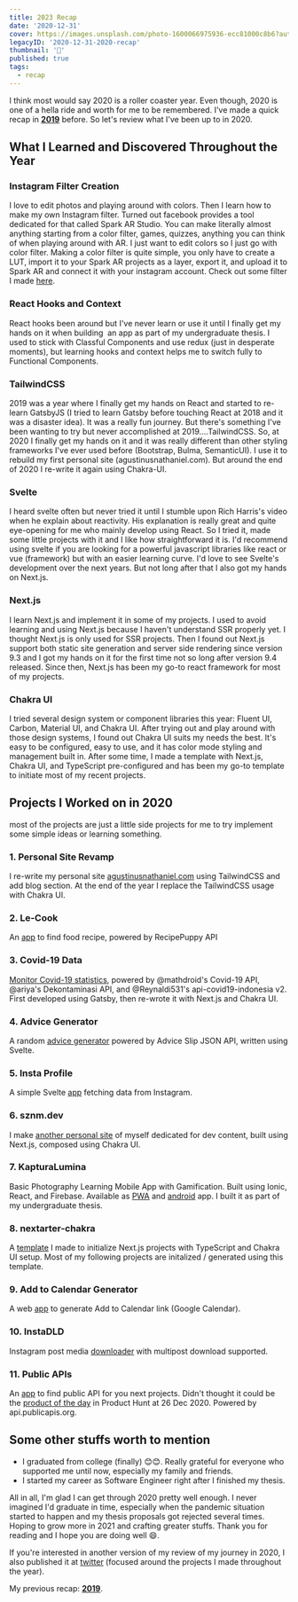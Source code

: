 ```yaml
---
title: 2023 Recap
date: '2020-12-31'
cover: https://images.unsplash.com/photo-1600066975936-ecc81000c8b6?auto=format&q=80
legacyID: '2020-12-31-2020-recap'
thumbnail: '📘'
published: true
tags:
  - recap
---
```


I think most would say 2020 is a roller coaster year. Even though, 2020 is one of a hella ride and worth for me to be remembered. I've made a quick recap in **[2019](https://sznm.dev/blog/2019-recap)** before. So let's review what I've been up to in 2020.

## What I Learned and Discovered Throughout the Year

### Instagram Filter Creation

I love to edit photos and playing around with colors. Then I learn how to make my own Instagram filter. Turned out facebook provides a tool dedicated for that called Spark AR Studio. You can make literally almost anything starting from a color filter, games, quizzes, anything you can think of when playing around with AR. I just want to edit colors so I just go with color filter. Making a color filter is quite simple, you only have to create a LUT, import it to your Spark AR projects as a layer, export it, and upload it to Spark AR and connect it with your instagram account. Check out some filter I made [here](https://www.instagram.com/agustinusnathaniel/).

### React Hooks and Context

React hooks been around but I've never learn or use it until I finally get my hands on it when building  an app as part of my undergraduate thesis. I used to stick with Classful Components and use redux (just in desperate moments), but learning hooks and context helps me to switch fully to Functional Components.

### TailwindCSS

2019 was a year where I finally get my hands on React and started to re-learn GatsbyJS (I tried to learn Gatsby before touching React at 2018 and it was a disaster idea). It was a really fun journey. But there's something I've been wanting to try but never accomplished at 2019....TailwindCSS. So, at 2020 I finally get my hands on it and it was really different than other styling frameworks I've ever used before (Bootstrap, Bulma, SemanticUI). I use it to rebuild my first personal site (agustinusnathaniel.com). But around the end of 2020 I re-write it again using Chakra-UI.

### Svelte

I heard svelte often but never tried it until I stumble upon Rich Harris's video when he explain about reactivity. His explanation is really great and quite eye-opening for me who mainly develop using React. So I tried it, made some little projects with it and I like how straightforward it is. I'd recommend using svelte if you are looking for a powerful javascript libraries like react or vue (framework) but with an easier learning curve. I'd love to see Svelte's development over the next years. But not long after that I also got my hands on Next.js.

### Next.js

I learn Next.js and implement it in some of my projects. I used to avoid learning and using Next.js because I haven't understand SSR properly yet. I thought Next.js is only used for SSR projects. Then I found out Next.js support both static site generation and server side rendering since version 9.3 and I got my hands on it for the first time not so long after version 9.4 released. Since then, Next.js has been my go-to react framework for most of my projects.

### Chakra UI

I tried several design system or component libraries this year: Fluent UI, Carbon, Material UI, and Chakra UI. After trying out and play around with those design systems, I found out Chakra UI suits my needs the best. It's easy to be configured, easy to use, and it has color mode styling and management built in. After some time, I made a template with Next.js, Chakra UI, and TypeScript pre-configured and has been my go-to template to initiate most of my recent projects.

## Projects I Worked on in 2020

most of the projects are just a little side projects for me to try implement some simple ideas or learning something.

### 1. Personal Site Revamp

I re-write my personal site [agustinusnathaniel.com](https://agustinusnathaniel.com) using TailwindCSS and add blog section. At the end of the year I replace the TailwindCSS usage with Chakra UI.

### 2. Le-Cook

An [app](https://le-cook.sznm.dev) to find food recipe, powered by RecipePuppy API

### 3. Covid-19 Data

[Monitor Covid-19 statistics](https://covid19.sznm.dev), powered by @mathdroid's Covid-19 API, @ariya's Dekontaminasi API, and @Reynaldi531's api-covid19-indonesia v2. First developed using Gatsby, then re-wrote it with Next.js and Chakra UI.

### 4. Advice Generator

A random [advice generator](https://advicegen.sznm.dev) powered by Advice Slip JSON API, written using Svelte.

### 5. Insta Profile

A simple Svelte [app](https://instaprofile.sznm.dev) fetching data from Instagram.

### 6. sznm.dev

I make [another personal site](https://sznm.dev) of myself dedicated for dev content, built using Next.js, composed using Chakra UI.

### 7. KapturaLumina

Basic Photography Learning Mobile App with Gamification. Built using Ionic, React, and Firebase. Available as [PWA](https://kapturalumina.sznm.dev) and [android](https://play.google.com/store/apps/details?id=dev.sznm.kapturalumina) app. I built it as part of my undergraduate thesis.

### 8. nextarter-chakra

A [template](https://nextarter-chakra.sznm.dev/) I made to initialize Next.js projects with TypeScript and Chakra UI setup. Most of my following projects are initalized / generated using this template.

### 9. Add to Calendar Generator

A web [app](https://addtocal.sznm.dev) to generate Add to Calendar link (Google Calendar).

### 10. InstaDLD

Instagram post media [downloader](https://instadld.sznm.dev) with multipost download supported.

### 11. Public APIs

An [app](https://publicapis.sznm.dev) to find public API for you next projects. Didn't thought it could be the [product of the day](https://www.producthunt.com/posts/public-apis-3) in Product Hunt at 26 Dec 2020. Powered by api.publicapis.org.

## Some other stuffs worth to mention

- I graduated from college (finally) 😊😊. Really grateful for everyone who supported me until now, especially my family and friends.
- I started my career as Software Engineer right after I finished my thesis.

All in all, I'm glad I can get through 2020 pretty well enough. I never imagined I'd graduate in time, especially when the pandemic situation started to happen and my thesis proposals got rejected several times. Hoping to grow more in 2021 and crafting greater stuffs. Thank you for reading and I hope you are doing well 😄.

If you're interested in another version of my review of my journey in 2020, I also published it at [twitter](https://twitter.com/sozonome/status/1345261139358142467) (focused around the projects I made throughout the year).

My previous recap: **[2019](https://sznm.dev/blog/2019-recap)**.
